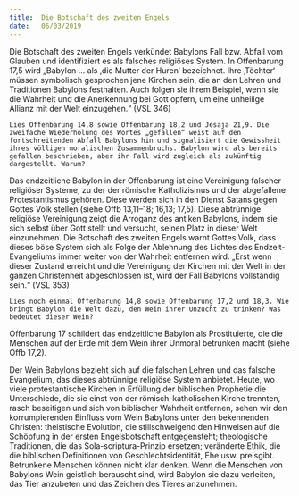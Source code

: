 ```yaml
---
title:  Die Botschaft des zweiten Engels
date:   06/03/2019
---
```


Die Botschaft des zweiten Engels verkündet Babylons Fall bzw. Abfall vom Glauben und identifiziert es als falsches religiöses System. In Offenbarung 17,5 wird „Babylon ... als ‚die Mutter der Huren‘ bezeichnet. Ihre ‚Töchter‘ müssen symbolisch gesprochen jene Kirchen sein, die an den Lehren und Traditionen Babylons festhalten. Auch folgen sie ihrem Beispiel, wenn sie die Wahrheit und die Anerkennung bei Gott opfern, um eine unheilige Allianz mit der Welt einzugehen.“ (VSL 346)

`Lies Offenbarung 14,8 sowie Offenbarung 18,2 und Jesaja 21,9. Die zweifache Wiederholung des Wortes „gefallen“ weist auf den fortschreitenden Abfall Babylons hin und signalisiert die Gewissheit ihres völligen moralischen Zusammenbruchs. Babylon wird als bereits gefallen beschrieben, aber ihr Fall wird zugleich als zukünftig dargestellt. Warum?`

Das endzeitliche Babylon in der Offenbarung ist eine Vereinigung falscher religiöser Systeme, zu der der römische Katholizismus und der abgefallene Protestantismus gehören. Diese werden sich in den Dienst Satans gegen Gottes Volk stellen (siehe Offb 13,11–18; 16,13; 17,5). Diese abtrünnige religiöse Vereinigung zeigt die Arroganz des antiken Babylons, indem sie sich selbst über Gott stellt und versucht, seinen Platz in dieser Welt einzunehmen. Die Botschaft des zweiten Engels warnt Gottes Volk, dass dieses böse System sich als Folge der Ablehnung des Lichtes des Endzeit-Evangeliums immer weiter von der Wahrheit entfernen wird. „Erst wenn dieser Zustand erreicht und die Vereinigung der Kirchen mit der Welt in der ganzen Christenheit abgeschlossen ist, wird der Fall Babylons vollständig sein.“ (VSL 353)

`Lies noch einmal Offenbarung 14,8 sowie Offenbarung 17,2 und 18,3. Wie bringt Babylon die Welt dazu, den Wein ihrer Unzucht zu trinken? Was bedeutet dieser Wein?`

Offenbarung 17 schildert das endzeitliche Babylon als Prostituierte, die die Menschen auf der Erde mit dem Wein ihrer Unmoral betrunken macht (siehe Offb 17,2).

Der Wein Babylons bezieht sich auf die falschen Lehren und das falsche Evangelium, das dieses abtrünnige religiöse System anbietet. Heute, wo viele protestantische Kirchen in Erfüllung der biblischen Prophetie die Unterschiede, die sie einst von der römisch-katholischen Kirche trennten, rasch beseitigen und sich von biblischer Wahrheit entfernen, sehen wir den korrumpierenden Einfluss vom Wein Babylons unter den bekennenden Christen: theistische Evolution, die stillschweigend den Hinweisen auf die Schöpfung in der ersten Engelsbotschaft entgegensteht; theologische Traditionen, die das Sola-scriptura-Prinzip ersetzen; veränderte Ethik, die die biblischen Definitionen von Geschlechtsidentität, Ehe usw. preisgibt. Betrunkene Menschen können nicht klar denken. Wenn die Menschen von Babylons Wein geistlich berauscht sind, wird Babylon sie dazu verleiten, das Tier anzubeten und das Zeichen des Tieres anzunehmen.
